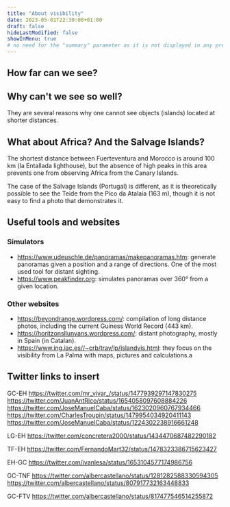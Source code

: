 ```yaml
---
title: "About visibility"
date: 2023-05-01T22:30:00+01:00
draft: false
hideLastModified: false
showInMenu: true
# no need for the "summary" parameter as it is not displayed in any previews
---
```


## How far can we see?

## Why can't we see so well?

They are several reasons why one cannot see objects (islands) located at shorter distances.

## What about Africa? And the Salvage Islands?

The shortest distance between Fuerteventura and Morocco is around 100 km (la Entallada lighthouse), but the absence of high peaks in this area prevents one from observing Africa from the Canary Islands.

The case of the Salvage Islands (Portugal) is different, as it is theoretically possible to see the Teide from the Pico da Atalaia (163 m), though it is not easy to find a photo that demonstrates it.

## Useful tools and websites

### Simulators

* https://www.udeuschle.de/panoramas/makepanoramas.htm: generate panoramas given a position and a range of directions. One of the most used tool for distant sighting. 
* https://www.peakfinder.org: simulates panoramas over 360° from a given location.

### Other websites

* https://beyondrange.wordpress.com/: compilation of long distance photos, including the current Guiness World Record (443 km).
* https://horitzonsllunyans.wordpress.com/: distant photography, mostly in Spain (in Catalan).
* https://www.ing.iac.es//~crb/trav/lp/islandvis.html: they focus on the visibility from La Palma with maps, pictures and calculations.a


## Twitter links to insert



GC-EH
https://twitter.com/mr_vivar_/status/1477939297147830275
https://twitter.com/JuanAntRico/status/1654058097608884226
https://twitter.com/JoseManuelCaba/status/1623020960767934466
https://twitter.com/CharlesTroupin/status/1479954034920411143
https://twitter.com/JoseManuelCaba/status/1224302238916661248

LG-EH
https://twitter.com/concretera2000/status/1434470687482290182

TF-EH
https://twitter.com/FernandoMart32/status/1478323386715623427

EH-GC
https://twitter.com/ivanlesa/status/1653104577174986756

GC-TNF
https://twitter.com/albercastellano/status/1281282588330594305
https://twitter.com/albercastellano/status/807917732163448833

GC-FTV
https://twitter.com/albercastellano/status/817477546514255872


